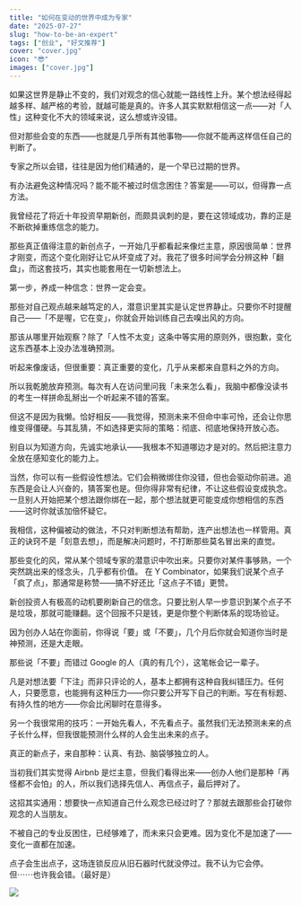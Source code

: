 ```yaml
---
title: "如何在变动的世界中成为专家"
date: "2025-07-27"
slug: "how-to-be-an-expert"
tags: ["创业", "好文推荐"]
cover: "cover.jpg"
icon: "😎"
images: ["cover.jpg"]
---
```

如果这世界是静止不变的，我们对观念的信心就能一路线性上升。某个想法经得起越多样、越严格的考验，就越可能是真的。许多人其实默默相信这一点——对「人性」这种变化不大的领域来说，这么想或许没错。



但对那些会变的东西——也就是几乎所有其他事物——你就不能再这样信任自己的判断了。



专家之所以会错，往往是因为他们精通的，是一个早已过期的世界。



有办法避免这种情况吗？能不能不被过时信念困住？答案是——可以，但得靠一点方法。



我曾经花了将近十年投资早期新创，而颇具讽刺的是，要在这领域成功，靠的正是不断砍掉重练信念的能力。



那些真正值得注意的新创点子，一开始几乎都看起来像烂主意，原因很简单：世界才刚变，而这个变化刚好让它从坏变成了对。我花了很多时间学会分辨这种「翻盘」，而这套技巧，其实也能套用在一切新想法上。



第一步，养成一种信念：世界一定会变。



那些对自己观点越来越笃定的人，潜意识里其实是认定世界静止。只要你不时提醒自己——「不是喔，它在变」，你就会开始训练自己去嗅出风的方向。



那该从哪里开始观察？除了「人性不太变」这条中等实用的原则外，很抱歉，变化这东西基本上没办法准确预测。



听起来像废话，但很重要：真正重要的变化，几乎从来都来自意料之外的方向。



所以我乾脆放弃预测。每次有人在访问里问我「未来怎么看」，我脑中都像没读书的考生一样拼命乱掰出一个听起来不错的答案。



但这不是因为我懒。恰好相反——我觉得，预测未来不但命中率可怜，还会让你思维变得僵硬。与其乱猜，不如选择更实际的策略：彻底、彻底地保持开放心态。



别自以为知道方向，先诚实地承认——我根本不知道哪边才是对的。然后把注意力全放在感知变化的能力上。



当然，你可以有一些假设性想法。它们会稍微绑住你没错，但也会驱动你前进。追东西是会让人兴奋的，猜答案也是。但你得非常有纪律，不让这些假设变成执念。
一旦别人开始把某个想法跟你绑在一起，那个想法就更可能变成你想相信的东西——这时你就该加倍怀疑它。



我相信，这种偏被动的做法，不只对判断想法有帮助，连产出想法也一样管用。真正的诀窍不是「刻意去想」，而是解决问题时，不打断那些莫名冒出来的直觉。



那些变化的风，常从某个领域专家的潜意识中吹出来。只要你对某件事够熟，一个突然跳出来的怪念头，几乎都有价值。
在 Y Combinator，如果我们说某个点子「疯了点」，那通常是称赞——搞不好还比「这点子不错」更赞。



新创投资人有极高的动机要刷新自己的信念。只要比别人早一步意识到某个点子不是垃圾，那就可能赚翻。这个回报不只是钱，更是你整个判断体系的现场验证。



因为创办人站在你面前，你得说「要」或「不要」，几个月后你就会知道你当时是神预测，还是大走眼。



那些说「不要」而错过 Google 的人（真的有几个），这笔帐会记一辈子。



凡是对想法要「下注」而非只评论的人，基本上都拥有这种自我纠错压力。任何人，只要愿意，也能拥有这种压力——你只要公开写下自己的判断。写在有标题、有持久性的地方——你会比闲聊时在意得多。



另一个我很常用的技巧：一开始先看人，不先看点子。虽然我们无法预测未来的点子长什么样，但我很能预测什么样的人会生出未来的点子。



真正的新点子，来自那种：认真、有劲、脑袋够独立的人。



当初我们其实觉得 Airbnb 是烂主意，但我们看得出来——创办人他们是那种「再怪都不会怕」的人，所以我们选择先信人、再信点子，最后押对了。



这招其实通用：想要快一点知道自己什么观念已经过时了？那就去跟那些会打破你观念的人当朋友。



不被自己的专业反困住，已经够难了，而未来只会更难。因为变化不是加速了——变化一直都在加速。



点子会生出点子，这场连锁反应从旧石器时代就没停过。我不认为它会停。
但⋯⋯也许我会错。（最好是）




![](https://prod-files-secure.s3.us-west-2.amazonaws.com/112d0858-5090-4d34-a606-b75eb8d65fd2/46476355-9cf3-4e99-9b7a-3531bc426380/1000202064.png?X-Amz-Algorithm=AWS4-HMAC-SHA256&X-Amz-Content-Sha256=UNSIGNED-PAYLOAD&X-Amz-Credential=ASIAZI2LB4667CJOKKXP%2F20250919%2Fus-west-2%2Fs3%2Faws4_request&X-Amz-Date=20250919T231121Z&X-Amz-Expires=3600&X-Amz-Security-Token=IQoJb3JpZ2luX2VjEGcaCXVzLXdlc3QtMiJHMEUCIQCbG37ykG2B9qxD%2Fktvyekdm%2BsA7nJ1lQ88K5SGcqBmnQIgBHM%2BwvPkyK39mhPrwh0Z4lUrqP0WYU19d%2Fz9KM4vkKYqiAQI3%2F%2F%2F%2F%2F%2F%2F%2F%2F%2F%2FARAAGgw2Mzc0MjMxODM4MDUiDJRDV8E0pTcIdtl%2BSSrcA34Sk0Pu7gYPkJEnKUfU7RojQbkvUkKuEEBEX3XWwQU4wf3TUbqJiltGMSP3EnNjcD9LX0lDoaU2dKHynYndkOYiN5fwW5muFM3Tcr%2Bwq%2FKe2OsMqm60r8ZnSncxJO4R%2BsoN5qmn0FyB%2Ff9JP3DO6CcGyyAxw51HzGXlI5TYq1YZwU22hDosU%2B24%2FRQBqJIgaEokhcXuoXEdcrJ3H8WKd5JSJuUnsjfxB9j6xg1uM59LM0EKSsJnwm4SPh7tLgyUX5ydzlIMSBpV2irIOuj5A8fabn1SehnHk%2BwvWQy%2BSvwce984SQg9Wx%2FvcrJFo30ApxKTfs03pwb1qVpT6mrPZ9eDM8H5FSjm%2F6Gx14ICoIT0TWX9%2BaG2wEkXPO0p7nBg03YVNeWoTJl%2B7%2FHlIB2i5HDd%2F%2BkR075Tuyni%2F4Nf1biH8YW9NChP95HwjouccyvNq57w1lJwpyGTmhBxj9Ts%2BSkCvBpK%2BABWk%2B1p03iTs1byah8fxTX%2FdRZdcfy8pWuzTl7kWOU2qOW6Inun0dHtMrgC%2Fm1bwqeSoScihyI%2BQF3Gy%2BUlyBjl74T7k4bPfseF4tl5WDoNfEoLd7GHD3rcxYUMcoVxM1QffznXnp6%2BKph8VBLWnvjN%2F1nifCfWMMivt8YGOqUBrHMQaUhNpFppfZ7MGs96setySry1K9ShD2lmQDcIbTdAY0eNlAS3GB7yV0ZZGaXHRewuOI%2FlcsS7yiccZwKGfxk9YENPA8f66KnbVqvIc0XyfsyOGK324Z4Sv1EP35HfF9wJXgse6M9nsRG2tZm%2FQEaNH4elTYxBsMyR5Ddvqqjq%2B82TntlbmURa1ozzWtLIuIcCd7Hf%2BjoM%2BZEOUvYUwJ%2BoHVKi&X-Amz-Signature=a84364ceb0fef933168d5fb98378f3fa65a0aaaa20928a2815fda44032e9e519&X-Amz-SignedHeaders=host&x-amz-checksum-mode=ENABLED&x-id=GetObject)

